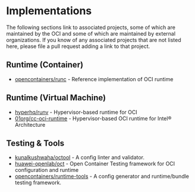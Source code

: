 # Implementations

The following sections link to associated projects, some of which are maintained by the OCI and some of which are maintained by external organizations.
If you know of any associated projects that are not listed here, please file a pull request adding a link to that project.

## Runtime (Container)

* [opencontainers/runc](https://github.com/opencontainers/runc) - Reference implementation of OCI runtime

## Runtime (Virtual Machine)

* [hyperhq/runv](https://github.com/hyperhq/runv) - Hypervisor-based runtime for OCI
* [01org/cc-oci-runtime](https://github.com/01org/cc-oci-runtime) - Hypervisor-based OCI runtime for Intel® Architecture

## Testing & Tools

* [kunalkushwaha/octool](https://github.com/kunalkushwaha/octool) - A config linter and validator.
* [huawei-openlab/oct](https://github.com/huawei-openlab/oct) - Open Container Testing framework for OCI configuration and runtime
* [opencontainers/runtime-tools](https://github.com/opencontainers/runtime-tools) - A config generator and runtime/bundle testing framework.
